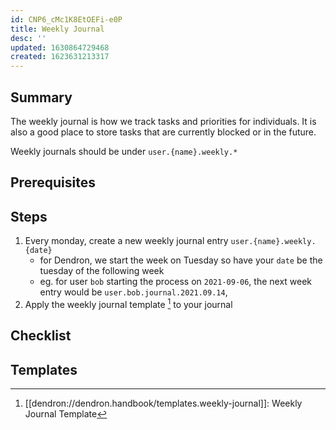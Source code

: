 ```yaml
---
id: CNP6_cMc1K8EtOEFi-e0P
title: Weekly Journal
desc: ''
updated: 1630864729468
created: 1623631213317
---
```


## Summary
<!-- What is this SOP about -->
The weekly journal is how we track tasks and priorities for individuals. It is also a good place to store tasks that are currently blocked or in the future.

Weekly journals should be under `user.{name}.weekly.*`

## Prerequisites
<!-- Optional, anything that needs to be done ahead of time-->

## Steps
1. Every monday, create a new weekly journal entry `user.{name}.weekly.{date}`
    - for Dendron, we start the week on Tuesday so have your `date` be the tuesday of the following week
    - eg. for user `bob` starting the process on `2021-09-06`, the next week entry would be `user.bob.journal.2021.09.14`, 
1. Apply the weekly journal template [^1] to your journal

## Checklist
<!-- Should be used to do the task -->

## Templates
[^1]: [[dendron://dendron.handbook/templates.weekly-journal]]: Weekly Journal Template

